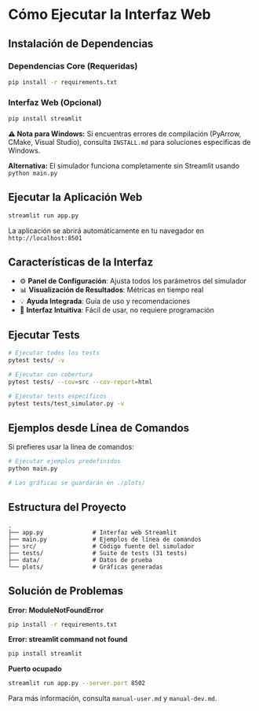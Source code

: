 # Cómo Ejecutar la Interfaz Web

## Instalación de Dependencias

### Dependencias Core (Requeridas)
```bash
pip install -r requirements.txt
```

### Interfaz Web (Opcional)
```bash
pip install streamlit
```

**⚠️ Nota para Windows:** Si encuentras errores de compilación (PyArrow, CMake, Visual Studio), consulta `INSTALL.md` para soluciones específicas de Windows.

**Alternativa:** El simulador funciona completamente sin Streamlit usando `python main.py`

## Ejecutar la Aplicación Web

```bash
streamlit run app.py
```

La aplicación se abrirá automáticamente en tu navegador en `http://localhost:8501`

## Características de la Interfaz

- ⚙️ **Panel de Configuración**: Ajusta todos los parámetros del simulador
- 📊 **Visualización de Resultados**: Métricas en tiempo real
- 💡 **Ayuda Integrada**: Guía de uso y recomendaciones
- 🎨 **Interfaz Intuitiva**: Fácil de usar, no requiere programación

## Ejecutar Tests

```bash
# Ejecutar todos los tests
pytest tests/ -v

# Ejecutar con cobertura
pytest tests/ --cov=src --cov-report=html

# Ejecutar tests específicos
pytest tests/test_simulator.py -v
```

## Ejemplos desde Línea de Comandos

Si prefieres usar la línea de comandos:

```bash
# Ejecutar ejemplos predefinidos
python main.py

# Las gráficas se guardarán en ./plots/
```

## Estructura del Proyecto

```
.
├── app.py              # Interfaz web Streamlit
├── main.py             # Ejemplos de línea de comandos
├── src/                # Código fuente del simulador
├── tests/              # Suite de tests (31 tests)
├── data/               # Datos de prueba
└── plots/              # Gráficas generadas
```

## Solución de Problemas

**Error: ModuleNotFoundError**
```bash
pip install -r requirements.txt
```

**Error: streamlit command not found**
```bash
pip install streamlit
```

**Puerto ocupado**
```bash
streamlit run app.py --server.port 8502
```

Para más información, consulta `manual-user.md` y `manual-dev.md`.
